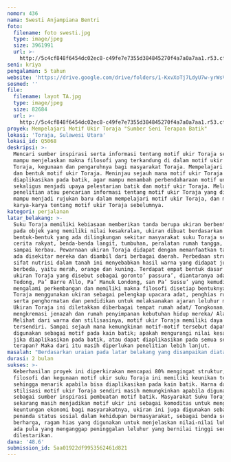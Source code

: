 ```yaml
---
nomor: 436
nama: Swesti Anjampiana Bentri
foto:
  filename: foto swesti.jpg
  type: image/jpeg
  size: 3961991
  url: >-
    http://5c4cf848f6454dc02ec8-c49fe7e7355d384845270f4a7a0a7aa1.r53.cf2.rackcdn.com/5f439a8d-32af-4ee2-8d09-665cfda726f0/foto%20swesti.jpg
seni: kriya
pengalaman: 5 tahun
website: 'https://drive.google.com/drive/folders/1-KxvXoTj7LdyU7w-yrWsV--BYH6lkhD0'
sosmed: ''
file:
  filename: layot TA.jpg
  type: image/jpeg
  size: 82684
  url: >-
    http://5c4cf848f6454dc02ec8-c49fe7e7355d384845270f4a7a0a7aa1.r53.cf2.rackcdn.com/b7db179c-12e2-4ad6-95a5-43f6a74a11e1/layot%20TA.jpg
proyek: Mempelajari Motif Ukir Toraja "Sumber Seni Terapan Batik"
lokasi: 'Toraja, Sulawesi Utara'
lokasi_id: Q5068
deskripsi: >-
  Mencari sumber inspirasi serta informasi tentang motif ukir Toraja sehingga
  mampu menjelaskan makna filosofi yang terkandung di dalam motif ukir suku
  Toraja, kegunaan dan pengaruhnya bagi masyarakat Toraja. Mempelajari struktur
  dan bentuk motif ukir Toraja. Meninjau sejauh mana motif ukir Toraja ini dapat
  diaplikasikan pada batik, agar mampu menambah perbendaharaan motif untuk batik
  sekaligus menjadi upaya pelestarian batik dan motif ukir Toraja. Melakukan
  penelitian atau pencarian informasi tentang motif ukir Toraja yang diharapkan
  mampu menjadi rujukan baru dalam mempelajari motif ukir Toraja, dan melengkapi
  karya-karya tentang motif ukir Toraja sebelumnya.
kategori: perjalanan
latar_belakang: >-
  Suku Toraja memiliki kebiasaan memberikan tanda berupa ukiran berbentuk motif
  pada objek yang memiliki nilai kesakralan, ukiran dibuat berdasarkan
  bentuk-bentuk yang ada dilingkungan sekitar masyarakat suku Toraja seperti
  cerita rakyat, benda-benda langit, tumbuhan, peralatan rumah tangga, babi,
  sampai kerbau. Pewarnaan ukiran Toraja didapat dengan memanfaatkan tanah yang
  ada disekitar mereka dan diambil dari berbagai daerah. Perbedaan struktur dan
  sifat nutrisi dalam tanah ini menyebabkan hasil warna yang didapat juga ikut
  berbeda, yaitu merah, orange dan kuning. Terdapat empat bentuk dasar dalam
  ukiran Toraja yang disebut sebagai goronto’ passura’, diantaranya adalah Pa’
  Tedong, Pa’ Barre Allo, Pa’ Manuk Londong, san Pa’ Sussu’ yang kemudian
  mengalami perkembangan dan memiliki makna filosofi disetiap bentuknya. Suku
  Toraja menggunakan ukiran sebagai pelengkap upacara adat, penghias rumah,
  serta penghormatan dan pendidikan untuk melaksanakan ajaran leluhur mereka.
  Ukiran Toraja ini diletakkan diberbagai tempat rumah adat/ Tongkonan, rumah
  mengkremasi jenazah dan rumah penyimpanan kebutuhan hidup mereka/ Alang.
  Melihat dari warna dan stilisasinya, motif ukir Toraja memiliki daya tarik
  tersendiri. Sampai sejauh mana kemungkinan motif-motif tersebut dapat
  digunakan sebagai motif pada kain batik; apakah mengurangi nilai kesakralan
  jika diaplikasikan pada batik, atau dapat diaplikasikan pada semua seni
  terapan? Maka dari itu masih diperlukan penelitian lebih lanjut.
masalah: "Berdasarkan uraian pada latar belakang yang disampaikan diatas, masalah dapat dirumuskan sebagai berikut:\r\na.\tApa kegunaan motif ukir bagi suku Toraja?\r\nb.\tBagaimana struktur motif ukir suku Toraja?\r\nc.\tBagaimana bentuk-bentuk motif ukir suku Toraja\r\nd.\tApa makna filosofi yang terkandung di dalam motif ukir Toraja?\r\ne.\tApakah motif ukir Toraja dapat diaplikasikan pada batik?"
durasi: 2 bulan
sukses: >-
  Keberhasilan proyek ini diperkirakan mencapai 80% mengingat struktur, makna
  filosofi dan kegunaan motif ukir suku Toraja ini memiliki keunikan tersendiri
  sehingga menarik apabila bisa diaplikasikan pada kain batik. Warna dan
  stilisasi motif ukir Toraja sendiri masih memungkinkan apabila digunakan
  sebagai sumber inspirasi pembuatan motif batik. Masyarakat Suku Toraja sampai
  sekarang masih menjadikan motif ukir ini sebagai komoditas untuk menghasilkan
  keuntungan ekonomi bagi masyarakatnya, ukiran ini juga digunakan sebagai
  penanda status sosial dalam kehidupan bermasyarakat, sebagai benda seni yang
  berharga, ragam hias yang digunakan untuk menjelaskan nilai-nilai luhur, dan
  ada pula yang menganggap peninggalan leluhur yang bernilai tinggi serta perlu
  dilestarikan.
dana: '48.6'
submission_id: 5aa01922df9953562461d821
---
```

